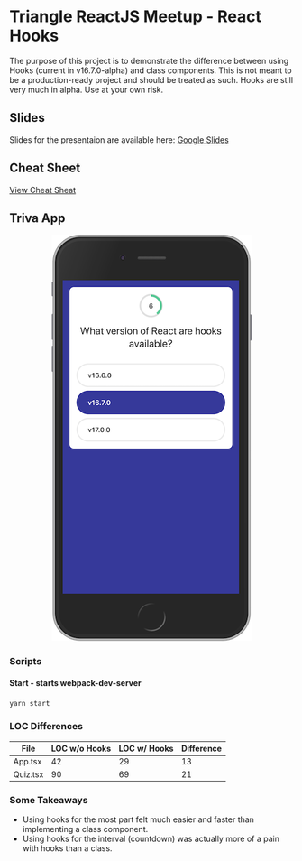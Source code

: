 # Triangle ReactJS Meetup - React Hooks

The purpose of this project is to demonstrate the difference between using Hooks (current in v16.7.0-alpha) and class components. This is not meant to be a production-ready project and should be treated as such. Hooks are still very much in alpha. Use at your own risk.

## Slides

Slides for the presentaion are available here: [Google Slides](https://docs.google.com/presentation/d/1rVKG3LATN6JWYbE9JcSBQk_KoOLb26H-Dn9wt1R8BR8/edit?usp=sharing)

## Cheat Sheet
[View Cheat Sheat](hooks-cheat-sheet.md)

## Triva App

<div style="text-align:center">
  <img src ="screenshot.png"/>
</div>

### Scripts

#### Start - starts webpack-dev-server
```bash
yarn start
```

### LOC Differences
| File     | LOC w/o Hooks | LOC w/ Hooks | Difference |
|----------|---------------|--------------|------------|
| App.tsx  |            42 |           29 |         13 |
| Quiz.tsx |            90 |           69 |         21 |

### Some Takeaways
* Using hooks for the most part felt much easier and faster than implementing a class component.
* Using hooks for the interval (countdown) was actually more of a pain with hooks than a class.